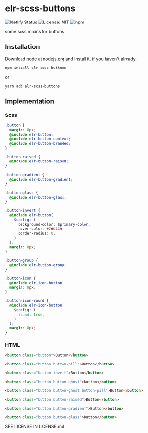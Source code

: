# elr-scss-buttons

[![Netlify Status](https://api.netlify.com/api/v1/badges/580bb90b-17bc-453e-94b4-bce48a1622bf/deploy-status)](https://app.netlify.com/sites/elr-scss-buttons/deploys)
[![License: MIT](https://img.shields.io/badge/License-MIT-yellow.svg)](https://opensource.org/licenses/MIT)
[![npm](https://img.shields.io/npm/dm/elr-scss-buttons.svg?style=flat)](https://npmjs.com/package/elr-scss-buttons)

some scss mixins for buttons

## Installation

Download node at [nodejs.org](http://nodejs.org) and install it, if you haven't already.

```sh
npm install elr-scss-buttons
```

or

```sh
yarn add elr-scss-buttons
```

## Implementation

### Scss

```scss
.button {
  margin: 8px;
  @include elr-button;
  @include elr-button-context;
  @include elr-button-branded;
}
```

```scss
.button-raised {
  @include elr-button-raised;
}
```

```scss
.button-gradient {
  @include elr-button-gradient;
}
```

```scss
.button-glass {
  @include elr-button-glass;
}
```

```scss
.button-invert {
  @include elr-button(
    $config: (
      background-color: $primary-color,
      hover-color: #76d219,
      border-radius: 0,
    )
  );
  margin: 8px;
}
```

```scss
.button-group {
  @include elr-button-group;
}
```

```scss
.button-icon {
  @include elr-icon-button;
  margin: 8px;
}
```

```scss
.button-icon-round {
  @include elr-icon-button(
    $config: (
      round: true,
    )
  );
  margin: 8px;
}
```

### HTML

```html
<button class="button">Button</button>
```

```html
<button class="button button-pill">Button</button>
```

```html
<button class="button-invert">Button</button>
```

```html
<button class="button button-ghost">Button</button>
```

```html
<button class="button button-ghost button-pill">Button</button>
```

```html
<button class="button button-raised">Button</button>
```

```html
<button class="button button-gradient">Button</button>
```

```html
<button class="button button-glass">Button</button>
```

SEE LICENSE IN LICENSE.md
